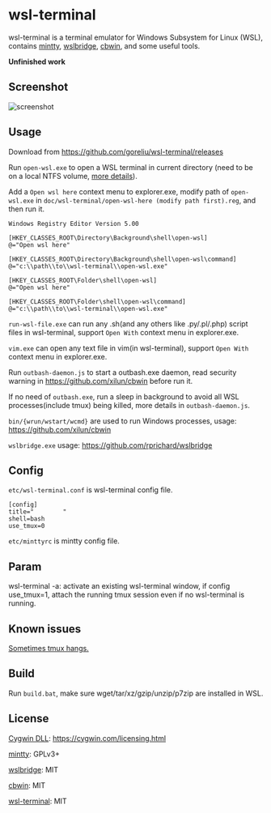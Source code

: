 # wsl-terminal

wsl-terminal is a terminal emulator for Windows Subsystem for Linux (WSL), contains [mintty](http://mintty.github.io/), [wslbridge](https://github.com/rprichard/wslbridge), [cbwin](https://github.com/xilun/cbwin), and some useful tools.

**Unfinished work**

## Screenshot

![screenshot](https://raw.githubusercontent.com/wiki/goreliu/wsl-terminal/images/wsl-terminal.png)

## Usage

Download from https://github.com/goreliu/wsl-terminal/releases

Run `open-wsl.exe` to open a WSL terminal in current directory (need to be on a local NTFS volume, [more details](https://github.com/rprichard/wslbridge)).

Add a `Open wsl here` context menu to explorer.exe, modify path of `open-wsl.exe` in `doc/wsl-terminal/open-wsl-here (modify path first).reg`, and then run it.

```
Windows Registry Editor Version 5.00

[HKEY_CLASSES_ROOT\Directory\Background\shell\open-wsl]
@="Open wsl here"

[HKEY_CLASSES_ROOT\Directory\Background\shell\open-wsl\command]
@="c:\\path\\to\\wsl-terminal\\open-wsl.exe"

[HKEY_CLASSES_ROOT\Folder\shell\open-wsl]
@="Open wsl here"

[HKEY_CLASSES_ROOT\Folder\shell\open-wsl\command]
@="c:\\path\\to\\wsl-terminal\\open-wsl.exe"
```

`run-wsl-file.exe` can run any .sh(and any others like .py/.pl/.php) script files in wsl-terminal, support `Open With` context menu in explorer.exe.

`vim.exe` can open any text file in vim(in wsl-terminal), support `Open With` context menu in explorer.exe.

Run `outbash-daemon.js` to start a outbash.exe daemon, read security warning in https://github.com/xilun/cbwin before run it.

If no need of `outbash.exe`, run a sleep in background to avoid all WSL processes(include tmux) being killed, more details in `outbash-daemon.js`.

`bin/{wrun/wstart/wcmd}` are used to run Windows processes, usage: https://github.com/xilun/cbwin

`wslbridge.exe` usage: https://github.com/rprichard/wslbridge

## Config

`etc/wsl-terminal.conf` is wsl-terminal config file.
```
[config]
title="        "
shell=bash
use_tmux=0
```

`etc/minttyrc` is mintty config file.

## Param

wsl-terminal -a: activate an existing wsl-terminal window, if config use_tmux=1, attach the running tmux session even if no wsl-terminal is running.

## Known issues

[Sometimes tmux hangs.](https://github.com/goreliu/wsl-terminal/issues/1)

## Build

Run `build.bat`, make sure wget/tar/xz/gzip/unzip/p7zip are installed in WSL.

## License

[Cygwin DLL](https://www.cygwin.com/): https://cygwin.com/licensing.html

[mintty](http://mintty.github.io/): GPLv3+

[wslbridge](https://github.com/rprichard/wslbridge): MIT

[cbwin](https://github.com/xilun/cbwin): MIT

[wsl-terminal](https://github.com/goreliu/wsl-terminal): MIT
